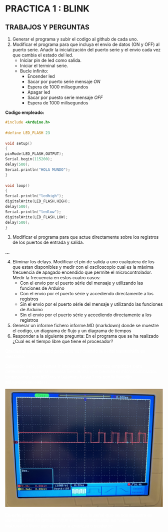 # PRACTICA 1 : BLINK
## TRABAJOS Y PERGUNTAS
1. Generar el programa  y subir el codigo  al github de cada uno.
2. Modificar el programa para que incluya el envio de datos (ON y OFF) al puerto serie.
    Añadir la inicialización del puerto serie y el envio cada vez que cambia el estado del led.
   - Iniciar pin de led como salida.
   - Iniciar el terminal serie.                      
   - Bucle infinito:  
       * Encender led  
       * Sacar por puerto serie mensaje *ON*          
       * Espera de 1000 milisegundos  
       * Apagar led  
       * Sacar por puesto serie mensaje *OFF*        
       * Espera de 1000 milisegundos
  
  **Codigo empleado:**
  ```c
  #include <Arduino.h>

#define LED_FLASH 23

void setup() 
{
  pinMode(LED_FLASH,OUTPUT);
  Serial.begin(115200);
  delay(500);
  Serial.println("HOLA MUNDO");
}

void loop() 
{
  Serial.println("ledhigh");
  digitalWrite(LED_FLASH,HIGH);
  delay(500);
  Serial.println("ledlow");
  digitalWrite(LED_FLASH,LOW);
  delay(500);
}
```

3. Modificar el programa para que actue directamente sobre los registros de los puertos de entrada y salida.

**...** 

4. Eliminar los delays. Modificar el pin de salida a uno cualquiera de los que estan disponibles y medir con el osciloscopio cual es la màxima frecuencia de apagado encendido que permite el microcontrolador. Medir la frecuencia en estos cuatro casos: 
   - Con el envio por el puerto série del mensaje y utilizando las funciones de Arduino
   - Con el envio por el puerto série y accediendo directamente a los registros
   - Sin el envio por el puerto série del mensaje y utilizando las funciones de Arduino
   - Sin el envio por el puerto série y accediendo directamente a los registros
5. Generar un informe fichero  informe.MD (markdown) donde se muestre el codigo, un diagrama de flujo y un diagrama de tiempos 
6. Responder a la siguiente pregunta: En el programa que se ha realizado ¿Cual es el tiempo libre que tiene el procesador?

<span style="color:white">
Gracias al osciloscopio podemos ver cuando la señal transmitida es inestable.

Sabiendo esto, podemos ir haciendo experimentos empíricos para determinar cual es la máxima frecuencia que permite el microcontrolador. Empezamos con 500 ms y bajamos hasta 1 ms con la función `delayMicroseconds()`. 


![Grafica instable|5000](graficinestable.jpg)




En este punto ya podemos apreciar que la señal que se nos muestra es inestable. Eso es debido a que el microcontrolador no "sabe" que instrucción tiene que ejecutar y empieza a perderse.</span>




